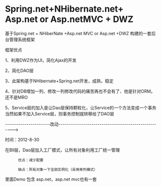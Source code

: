 # Spring.net+NHibernate.net+ Asp.net or Asp.netMVC + DWZ
基于Spring.net + NHiberNate +Asp.net MVC or Asp.net +DWZ 构建的一套后台管理系统框架


框架优点

1、利用DWZ作为UI，简化Ajax的开发

2、简化DAO层

3、此架构基于NHibernate+Spring.net开发，成熟，稳定

4、针对DB增加一列、修改一列修改代码的痛苦再也不会有了、他是针对ORM。还不是MRO

5、Service层的加入是让Dao层保持颗粒化，让Service的一个方法变成一个事务
   当然如果不加入Service层，则事务控制就转移给了DAO层


-----------------------改动------------------------------------------------------>

时间：2012-8-30
   
   在Bll层，Dao层加入工厂模式，让所有对象利用工厂统一管理
   
          优点：减少配置
          
          缺点：所有对象一下全部实例化（采用单列模式）

里面Demo 包含 asp.net，asp.net mvc也有一套
